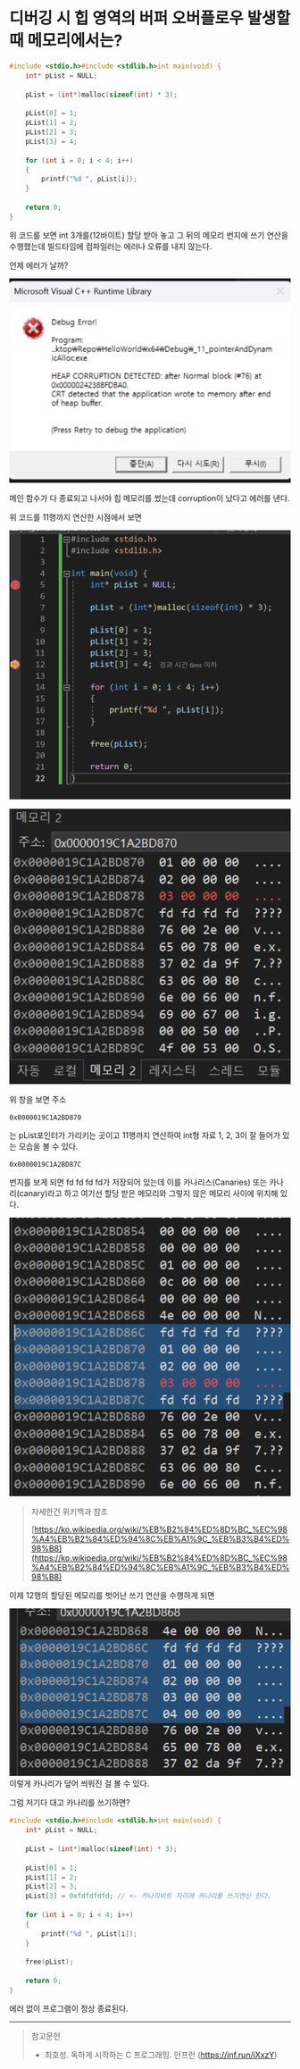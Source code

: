 # 디버깅 시 힙 영역의 버퍼 오버플로우 발생할 때 메모리에서는?

```c
#include <stdio.h>#include <stdlib.h>int main(void) {
	int* pList = NULL;

	pList = (int*)malloc(sizeof(int) * 3);

	pList[0] = 1;
	pList[1] = 2;
	pList[2] = 3;
	pList[3] = 4;

	for (int i = 0; i < 4; i++)
	{
		printf("%d ", pList[i]);
	}

	return 0;
}
```

위 코드를 보면 int 3개를(12바이트) 할당 받아 놓고 그 뒤의 메모리 번지에 쓰기 연산을 수행했는데 빌드타임에 컴파일러는 에러나 오류를 내지 않는다.

언제 에러가 날까?

![image.png](images/BofAndMemory/image.png)

메인 함수가 다 종료되고 나서야 힙 메모리를 썼는데 corruption이 났다고 에러를 낸다.

위 코드를 11행까지 연산한 시점에서 보면

![image.png](images/BofAndMemory/image1.png)

![image.png](images/BofAndMemory/image2.png)

위 창을 보면 주소

```
0x0000019C1A2BD870
```

는 pList포인터가 가리키는 곳이고 11행까지 연산하여 int형 자료 1, 2, 3이 잘 들어가 있는 모습을 볼 수 있다.

```
0x0000019C1A2BD87C
```

번지를 보게 되면 fd fd fd fd가 저장되어 있는데 이를 카나리스(Canaries) 또는 카나리(canary)라고 하고 여기선 할당 받은 메모리와 그렇지 않은 메모리 사이에 위치해 있다.

![image.png](images/BofAndMemory/image3.png)

> 자세한건 위키백과 참조
> 
> 
> [https://ko.wikipedia.org/wiki/%EB%B2%84%ED%8D%BC_%EC%98%A4%EB%B2%84%ED%94%8C%EB%A1%9C_%EB%B3%B4%ED%98%B8](https://ko.wikipedia.org/wiki/%EB%B2%84%ED%8D%BC_%EC%98%A4%EB%B2%84%ED%94%8C%EB%A1%9C_%EB%B3%B4%ED%98%B8)
> 

이제 12행의 할당된 메모리를 벗어난 쓰기 연산을 수행하게 되면

![image.png](images/BofAndMemory/image4.png)
이렇게 카나리가 덮어 씌워진 걸 볼 수 있다.

그럼 저기다 대고 카나리를 쓰기하면?

```c
#include <stdio.h>#include <stdlib.h>int main(void) {
	int* pList = NULL;

	pList = (int*)malloc(sizeof(int) * 3);

	pList[0] = 1;
	pList[1] = 2;
	pList[2] = 3;
	pList[3] = 0xfdfdfdfd; // <- 카나리비트 자리에 카나리를 쓰기연산 한다.

	for (int i = 0; i < 4; i++)
	{
		printf("%d ", pList[i]);
	}

	free(pList);

	return 0;
}
```

에러 없이 프로그램이 정상 종료된다.

---

> 참고문헌
> 
> - 최호성. 독하게 시작하는 C 프로그래밍. 인프런 (https://inf.run/iXxzY)
